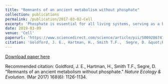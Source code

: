 ```yaml
---
title: "Remnants of an ancient metabolism without phosphate"
collection: publications
permalink: /publication/2017-03-02-Cell
excerpt: 'Phosphate is essential for all living systems, serving as a building block of genetic and metabolic machinery. However, it is unclear how phosphate could have assumed these central roles on primordial Earth, given its poor geochemical accessibility. We used systems biology approaches to explore the alternative hypothesis that a protometabolism could have emerged prior to the incorporation of phosphate. Surprisingly, we identified a cryptic phosphate-independent core metabolism producible from simple prebiotic compounds. This network is predicted to support the biosynthesis of a broad category of key biomolecules. Its enrichment for enzymes utilizing iron-sulfur clusters, and the fact that thermodynamic bottlenecks are more readily overcome by thioester rather than phosphate couplings, suggest that this network may constitute a “metabolic fossil” of an early phosphate-free nonenzymatic biochemistry. Our results corroborate and expand previous proposals that a putative thioester-based metabolism could have predated the incorporation of phosphate and an RNA-based genetic system.'
date: 2019-03-09
venue: 'Cell'
paperurl: 'https://www.sciencedirect.com/science/article/pii/S0092867417301332'
citation: 'Goldford, J. E., Hartman, H., Smith T.F.,  Segre, D. &quot;Remnants of an ancient metabolism without phosphate &quot; <i>Cell</i>. (Mar 2017) 168(6): 1126-1134'
---
```


[Download paper here](http://jgoldford.github.io/files/Goldford_Cell_2017.pdf)

Recommended citation: Goldford, J. E., Hartman, H., Smith T.F.,  Segre, D. "Remnants of an ancient metabolism without phosphate." <i>Nature Ecology & Evolution</i>. (Mar 2017) 168(6): 1126-1134.